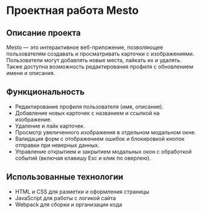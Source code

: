 # Проектная работа Mesto

## Описание проекта
Mesto — это интерактивное веб-приложение, позволяющее пользователям создавать и просматривать карточки с изображениями. Пользователи могут добавлять новые места, лайкать их и удалять. Также доступна возможность редактирования профиля с обновлением имени и описания.

## Функциональность
- Редактирование профиля пользователя (имя, описание).
- Добавление новых карточек с названием и ссылкой на изображение.
- Удаление и лайк карточек.
- Просмотр увеличенного изображения в отдельном модальном окне.
- Валидация форм с отображением ошибок и блокировкой кнопок отправки при неверных данных.
- Управление открытием и закрытием модальных окон с обработкой событий (включая клавишу Esc и клик по оверлею).

## Использованные технологии
- HTML и CSS для разметки и оформления страницы  
- JavaScript для работы с логикой сайта  
- Webpack для сборки и организации кода  
